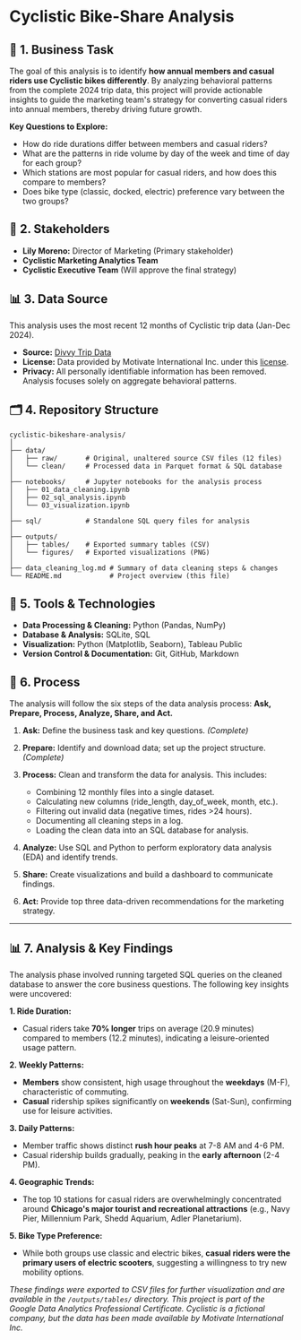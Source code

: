 # Cyclistic Bike-Share Analysis

## 🎯 1. Business Task

The goal of this analysis is to identify **how annual members and casual riders use Cyclistic bikes differently**. By analyzing behavioral patterns from the complete 2024 trip data, this project will provide actionable insights to guide the marketing team's strategy for converting casual riders into annual members, thereby driving future growth.

**Key Questions to Explore:**

* How do ride durations differ between members and casual riders?
* What are the patterns in ride volume by day of the week and time of day for each group?
* Which stations are most popular for casual riders, and how does this compare to members?
* Does bike type (classic, docked, electric) preference vary between the two groups?

## 👥 2. Stakeholders

* **Lily Moreno:** Director of Marketing (Primary stakeholder)
* **Cyclistic Marketing Analytics Team**
* **Cyclistic Executive Team** (Will approve the final strategy)

## 📊 3. Data Source

This analysis uses the most recent 12 months of Cyclistic trip data (Jan-Dec 2024).

* **Source:** [Divvy Trip Data](https://divvy-tripdata.s3.amazonaws.com/index.html)
* **License:** Data provided by Motivate International Inc. under this [license](https://ride.divvybikes.com/data-license-agreement).
* **Privacy:** All personally identifiable information has been removed. Analysis focuses solely on aggregate behavioral patterns.

## 🗂️ 4. Repository Structure

```
cyclistic-bikeshare-analysis/
│
├── data/
│   ├── raw/       # Original, unaltered source CSV files (12 files)
│   └── clean/     # Processed data in Parquet format & SQL database
│
├── notebooks/     # Jupyter notebooks for the analysis process
│   ├── 01_data_cleaning.ipynb
│   ├── 02_sql_analysis.ipynb
│   └── 03_visualization.ipynb
│
├── sql/           # Standalone SQL query files for analysis
│
├── outputs/
│   ├── tables/    # Exported summary tables (CSV)
│   └── figures/   # Exported visualizations (PNG)
│
├── data_cleaning_log.md # Summary of data cleaning steps & changes
└── README.md            # Project overview (this file)
```

## 🔧 5. Tools & Technologies

* **Data Processing & Cleaning:** Python (Pandas, NumPy)
* **Database & Analysis:** SQLite, SQL
* **Visualization:** Python (Matplotlib, Seaborn), Tableau Public
* **Version Control & Documentation:** Git, GitHub, Markdown

## 🔄 6. Process

The analysis will follow the six steps of the data analysis process: **Ask, Prepare, Process, Analyze, Share, and Act.**

1. **Ask:** Define the business task and key questions. *(Complete)*
2. **Prepare:** Identify and download data; set up the project structure. *(Complete)*
3. **Process:** Clean and transform the data for analysis. This includes:

   * Combining 12 monthly files into a single dataset.
   * Calculating new columns (ride\_length, day\_of\_week, month, etc.).
   * Filtering out invalid data (negative times, rides >24 hours).
   * Documenting all cleaning steps in a log.
   * Loading the clean data into an SQL database for analysis.
4. **Analyze:** Use SQL and Python to perform exploratory data analysis (EDA) and identify trends.
5. **Share:** Create visualizations and build a dashboard to communicate findings.
6. **Act:** Provide top three data-driven recommendations for the marketing strategy.

---
## 📊 7. Analysis & Key Findings

The analysis phase involved running targeted SQL queries on the cleaned database to answer the core business questions. The following key insights were uncovered:

**1. Ride Duration:**
- Casual riders take **70% longer** trips on average (20.9 minutes) compared to members (12.2 minutes), indicating a leisure-oriented usage pattern.

**2. Weekly Patterns:**
- **Members** show consistent, high usage throughout the **weekdays** (M-F), characteristic of commuting.
- **Casual** ridership spikes significantly on **weekends** (Sat-Sun), confirming use for leisure activities.

**3. Daily Patterns:**
- Member traffic shows distinct **rush hour peaks** at 7-8 AM and 4-6 PM.
- Casual ridership builds gradually, peaking in the **early afternoon** (2-4 PM).

**4. Geographic Trends:**
- The top 10 stations for casual riders are overwhelmingly concentrated around **Chicago's major tourist and recreational attractions** (e.g., Navy Pier, Millennium Park, Shedd Aquarium, Adler Planetarium).

**5. Bike Type Preference:**
- While both groups use classic and electric bikes, **casual riders were the primary users of electric scooters**, suggesting a willingness to try new mobility options.

*These findings were exported to CSV files for further visualization and are available in the `/outputs/tables/` directory.*
*This project is part of the Google Data Analytics Professional Certificate. Cyclistic is a fictional company, but the data has been made available by Motivate International Inc.*
